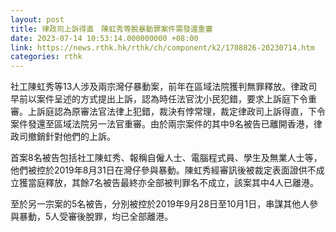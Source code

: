 ```yaml
---
layout: post
title: 律政司上訴得直　陳虹秀等脫暴動罪案件需發還重審
date: 2023-07-14 10:53:14.000000000 +08:00
link: https://news.rthk.hk/rthk/ch/component/k2/1708826-20230714.htm
categories: rthk
---
```


社工陳虹秀等13人涉及兩宗灣仔暴動案，前年在區域法院獲判無罪釋放。律政司早前以案件呈述的方式提出上訴，認為時任法官沈小民犯錯，要求上訴庭下令重審。上訴庭認為原審法官法律上犯錯，裁決有悖常理，裁定律政司上訴得直，下令案件發還至區域法院另一法官重審。由於兩宗案件的其中9名被告已離開香港，律政司撤銷針對他們的上訴。

首案8名被告包括社工陳虹秀、報稱自僱人士、電腦程式員、學生及無業人士等，他們被控於2019年8月31日在灣仔參與暴動。陳虹秀經審訊後被裁定表面證供不成立獲當庭釋放，其餘7名被告最終亦全部被判罪名不成立，該案其中4人已離港。

至於另一宗案的5名被告，分別被控於2019年9月28日至10月1日，串謀其他人參與暴動，5人受審後脫罪，均已全部離港。
